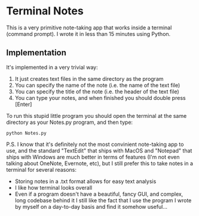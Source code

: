 # Terminal Notes

This is a very primitive note-taking app that works inside a terminal (command prompt). I wrote it in less than 15 minutes using Python.


## Implementation 

It's implemented in a very trivial way:

1. It just creates text files in the same directory as the program
2. You can specify the name of the note (i.e. the name of the text file)
3. You can specify the title of the note (i.e. the header of the text file)
4. You can type your notes, and when finished you should double press [Enter]


To run this stupid little program you should open the terminal at the same directory as your Notes.py program, and then type:
```
python Notes.py  
```

P.S. I know that it's definitely not the most convinient note-taking app to use, and the standard "TextEdit" that ships with MacOS and 
"Notepad" that ships with Windows are much better in terms of features (I'm not even talking about OneNote, Evernote, etc),
but I still prefer this to take notes in a terminal for several reasons:

- Storing notes in a .txt format allows for easy text analysis
- I like how terminal looks overall
- Even if a program doesn't have a beautiful, fancy GUI, and complex, long codebase behind it I still like the fact that I use the program I wrote by myself on a day-to-day basis and find it somehow useful... 

